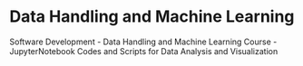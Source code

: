 # Data Handling and Machine Learning

Software Development - Data Handling and Machine Learning Course - JupyterNotebook Codes and Scripts for Data Analysis and Visualization